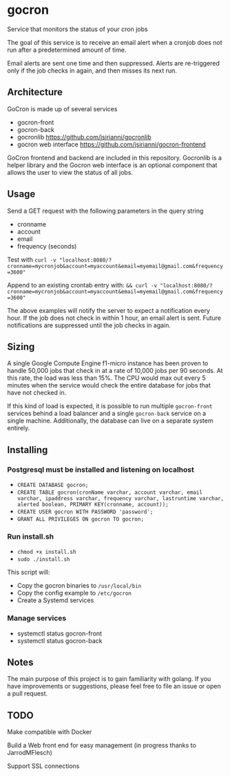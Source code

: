 # gocron
Service that monitors the status of your cron jobs

The goal of this service is to receive an email alert when a cronjob does
not run after a predetermined amount of time.

Email alerts are sent one time and then suppressed. Alerts are re-triggered only if the job checks in again, and then misses its next run.

## Architecture
GoCron is made up of several services
- gocron-front
- gocron-back
- gocronlib https://github.com/jsirianni/gocronlib
- gocron web interface https://github.com/jsirianni/gocron-frontend

GoCron frontend and backend are included in this repository. Gocronlib is a helper
library and the Gocron web interface is an optional component that allows the user
to view the status of all jobs.

## Usage
Send a GET request with the following parameters in the query string
- cronname
- account
- email
- frequency (seconds)

Test with
`curl -v "localhost:8080/?cronname=mycronjob&account=myaccount&email=myemail@gmail.com&frequency=3600"`

Append to an existing crontab entry with:
`&& curl -v "localhost:8080/?cronname=mycronjob&account=myaccount&email=myemail@gmail.com&frequency=3600"`


The above examples will notify the server to expect a notification every hour. If the job does not check in within 1 hour, an email alert is sent. Future notifications are suppressed until the job checks in again.

## Sizing
A single Google Compute Engine f1-micro instance has been proven to handle 50,000 jobs
that check in at a rate of 10,000 jobs per 90 seconds. At this rate, the load was less than
15%. The CPU would max out every 5 minutes when the service would check the entire database
for jobs that have not checked in.

If this kind of load is expected, it is possible to run multiple `gocron-front` services
behind a load balancer and a single `gocron-back` service on a single machine. Additionally,
the database can live on a separate system entirely. 


## Installing

### Postgresql must be installed and listening on localhost
- `CREATE DATABASE gocron;`
- `CREATE TABLE gocron(cronName varchar, account varchar, email varchar, ipaddress varchar, frequency varchar, lastruntime varchar, alerted boolean, PRIMARY KEY(cronname, account));`
- `CREATE USER gocron WITH PASSWORD 'password';`
- `GRANT ALL PRIVILEGES ON gocron TO gocron;`

### Run install.sh
- `chmod +x install.sh`
- `sudo ./install.sh`

This script will:
- Copy the gocron binaries to `/usr/local/bin`
- Copy the config example to `/etc/gocron`
- Create a Systemd services

### Manage services
- systemctl status gocron-front
- systemctl status gocron-back

## Notes
The main purpose of this project is to gain familiarity with golang. If you have improvements or suggestions, please feel free to file an issue or open a pull request.

## TODO

Make compatible with Docker

Build a Web front end for easy management (in progress thanks to JarrodMFlesch)

Support SSL connections
